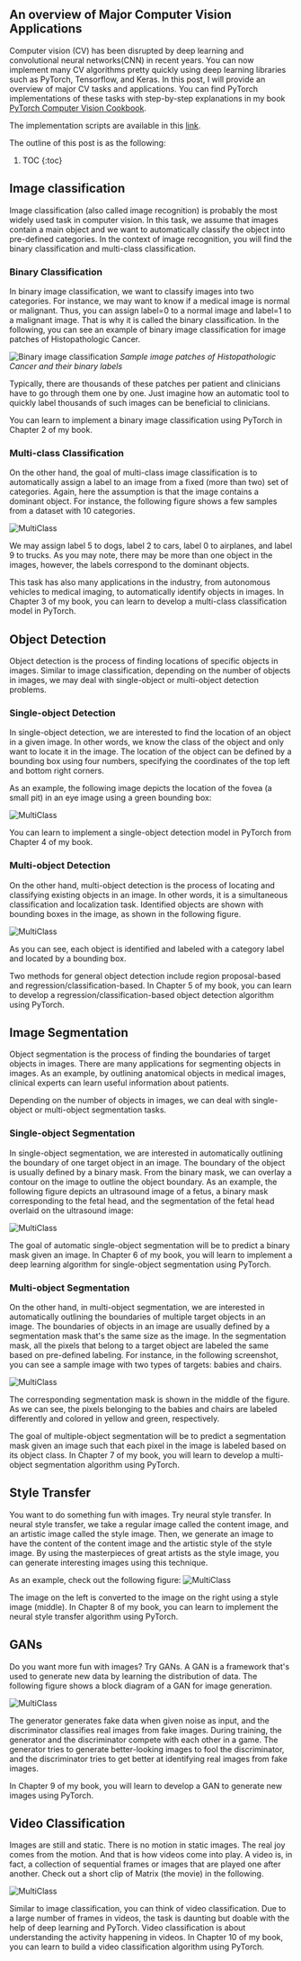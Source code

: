 
## An overview of Major Computer Vision Applications

Computer vision (CV) has been disrupted by deep learning and convolutional neural networks(CNN) in recent years. You can now implement many CV algorithms pretty quickly using deep learning libraries such as PyTorch, Tensorflow, and Keras. In this post, I will provide an overview of major CV tasks and applications. You can find PyTorch implementations of these tasks with step-by-step explanations in my book [PyTorch Computer Vision Cookbook](https://www.amazon.com/PyTorch-Computer-Vision-Cookbook-computer/dp/1838644830/ref=sr_1_2_sspa?dchild=1&keywords=computer+vision+cookbook&qid=1592198268&sr=8-2-spons&psc=1&spLa=ZW5jcnlwdGVkUXVhbGlmaWVyPUEzUEVPNEI1REE4WTBQJmVuY3J5cHRlZElkPUEwODI5NjUxMlQ2T0ZCSEkxNTg4NiZlbmNyeXB0ZWRBZElkPUEwODQ0NjgxQTdaRDhYQjdXWFFQJndpZGdldE5hbWU9c3BfYXRmJmFjdGlvbj1jbGlja1JlZGlyZWN0JmRvTm90TG9nQ2xpY2s9dHJ1ZQ==). 

The implementation scripts are available in this [link](https://github.com/PacktPublishing/PyTorch-Computer-Vision-Cookbook).

The outline of this post is as the following:
1. TOC
{:toc}

## Image classification
Image classification (also called image recognition) is probably the most widely used task in computer
vision. In this task, we assume that images contain a main object and we want to automatically classify the object into pre-defined categories. In the context of image recognition, you will find the binary classification
and multi-class classification. 

### Binary Classification
In binary image classification, we want to classify images into two categories. For
instance, we may want to know if a medical image is normal or malignant. Thus, you can assign label=0 to a normal image and 
label=1 to a malignant image. That is why it is called the binary classification. In the following, you can see an example of binary image classification for image patches of Histopathologic Cancer.

![Binary image classification](/images/cv_overview/binary_image_classification.png)
*Sample image patches of Histopathologic Cancer and their binary labels*

Typically, there are thousands of these patches per patient and clinicians have to go through them one by one. Just imagine
how an automatic tool to quickly label thousands of such images can be beneficial to clinicians.

You can learn to implement a binary image classification using PyTorch in Chapter 2 of my book.
 

### Multi-class Classification
On the other hand, the goal of multi-class image classification is to automatically assign a label to an image from a fixed (more than two) set of categories. Again, here the assumption is that the image contains a dominant object. 
For instance, the following figure shows a few samples from a dataset with 10 categories.

![MultiClass](/images/cv_overview/multiclass.png)

We may assign label 5 to dogs, label 2 to cars, label 0 to airplanes, and label 9 to trucks. As you may note, there may be more than
one object in the images, however, the labels correspond to the dominant objects.

This task has also many applications in the industry, from autonomous vehicles to medical imaging, to automatically identify objects in images. In Chapter 3 of my book, you can learn to develop a multi-class classification model in PyTorch.

## Object Detection
Object detection is the process of finding locations of specific objects in images. Similar to image classification, depending on the number of objects in images, we may deal with single-object or multi-object
detection problems. 

### Single-object Detection
In single-object detection, we are interested to find the location of an object in a given image. In other words, we know the class of the object and only want to locate it in the image. The location of the object can be defined by a bounding box using four numbers, specifying the coordinates of the top left and bottom right corners.

As an example, the following image depicts the location of the fovea (a small pit) in an eye image using a green bounding box:

![MultiClass](/images/cv_overview/singleobject.png)

You can learn to implement a single-object detection model in PyTorch from Chapter 4 of my book.


### Multi-object Detection
On the other hand, multi-object detection is the process of locating and classifying existing objects in an image. In other words, it is a simultaneous classification and localization task.
Identified objects are shown with bounding boxes in the image, as shown in the following figure. 

![MultiClass](/images/cv_overview/multiObjectDetection.png)

As you can see, each object is identified and labeled with a category label and located by a bounding box.

Two methods for general object detection include region proposal-based and regression/classification-based. In Chapter 5 of my book, you can learn to develop a regression/classification-based object detection algorithm using PyTorch.


## Image Segmentation
Object segmentation is the process of finding the boundaries of target objects in images. There are many applications for segmenting objects in images. As an example, by outlining anatomical objects in medical images, clinical experts can learn useful information
about patients.

Depending on the number of objects in images, we can deal with single-object or multi-object segmentation tasks. 

### Single-object Segmentation 
In single-object segmentation, we are interested in automatically outlining the boundary of one target object in an image.
The boundary of the object is usually defined by a binary mask. From the binary mask, we can overlay a contour on the image to outline the object boundary. As an example, the following figure depicts an ultrasound image of a fetus, a binary mask corresponding
to the fetal head, and the segmentation of the fetal head overlaid on the ultrasound image:

![MultiClass](/images/cv_overview/segmentation.png)

The goal of automatic single-object segmentation will be to predict a binary mask
given an image. In Chapter 6 of my book, you will learn to implement a deep learning algorithm for single-object segmentation using PyTorch.


### Multi-object Segmentation
On the other hand, in multi-object segmentation, we are interested in automatically outlining
the boundaries of multiple target objects in an image. The boundaries of objects in an image are usually defined by a segmentation mask that's the same size as the image. In the segmentation mask, all the pixels that belong to a target
object are labeled the same based on pre-defined labeling. For instance, in the following
screenshot, you can see a sample image with two types of targets: babies and chairs.

![MultiClass](/images/cv_overview/msegmentation.png)

The corresponding segmentation mask is shown in the middle of the figure. As we can see,
the pixels belonging to the babies and chairs are labeled differently and colored in yellow
and green, respectively.

The goal of multiple-object segmentation will be to predict a segmentation mask given
an image such that each pixel in the image is labeled based on its object class. In 
Chapter 7 of my book, you will learn to develop a multi-object segmentation algorithm using PyTorch. 


## Style Transfer
You want to do something fun with images. Try neural style transfer. In neural style transfer, we take a regular image called the content image, and an artistic image called the style image. Then, we generate an image to have the content of the content image and the artistic style of the style image.
By using the masterpieces of great artists as the style image, you can 
generate interesting images using this technique.

As an example, check out the following figure:
![MultiClass](/images/cv_overview/styletransfer.png)

The image on the left is converted to the image on the right using a style image (middle).
In Chapter 8 of my book, you can learn to implement the neural style transfer algorithm using PyTorch. 


## GANs
Do you want more fun with images? Try GANs. A GAN is a framework that's used to generate new data by learning the distribution of data. 
The following figure shows a block diagram of a GAN for image generation.

![MultiClass](/images/cv_overview/gan.png)

The generator generates fake data when given noise as
input, and the discriminator classifies real images from fake images. During training, the generator and the discriminator compete with each other in a game. The generator tries to generate better-looking images to fool the
discriminator, and the discriminator tries to get better at identifying real images from fake
images.

In Chapter 9 of my book, you will learn to develop a GAN to generate new images using PyTorch.

## Video Classification
Images are still and static. There is no motion in static images. The real joy comes from
the motion. And that is how videos come into play. A video is, in fact, a collection of sequential frames or images that are played one after another. Check out a short clip of Matrix (the movie) in the following.

![MultiClass](/images/cv_overview/video.png)

Similar to image classification, you can think of video classification. Due to a large number of frames in videos, the task is daunting but doable with the help of deep learning and PyTorch. Video classification is about understanding the activity happening in videos. In Chapter 10 of my book, you can learn to build a video classification algorithm using PyTorch.


